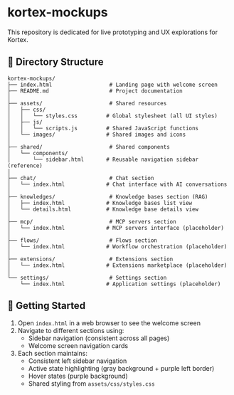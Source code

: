 # kortex-mockups

This repository is dedicated for live prototyping and UX explorations for Kortex.


## 📁 Directory Structure

```
kortex-mockups/
├── index.html                  # Landing page with welcome screen
├── README.md                   # Project documentation
│
├── assets/                     # Shared resources
│   ├── css/
│   │   └── styles.css         # Global stylesheet (all UI styles)
│   ├── js/
│   │   └── scripts.js         # Shared JavaScript functions
│   └── images/                # Shared images and icons
│
├── shared/                     # Shared components
│   └── components/
│       └── sidebar.html       # Reusable navigation sidebar (reference)
│
├── chat/                       # Chat section
│   └── index.html             # Chat interface with AI conversations
│
├── knowledges/                 # Knowledge bases section (RAG)
│   ├── index.html             # Knowledge bases list view
│   └── details.html           # Knowledge base details view
│
├── mcp/                        # MCP servers section
│   └── index.html             # MCP servers interface (placeholder)
│
├── flows/                      # Flows section
│   └── index.html             # Workflow orchestration (placeholder)
│
├── extensions/                 # Extensions section
│   └── index.html             # Extensions marketplace (placeholder)
│
└── settings/                   # Settings section
    └── index.html             # Application settings (placeholder)
```

## 🚀 Getting Started

1. Open `index.html` in a web browser to see the welcome screen
2. Navigate to different sections using:
   - Sidebar navigation (consistent across all pages)
   - Welcome screen navigation cards
3. Each section maintains:
   - Consistent left sidebar navigation
   - Active state highlighting (gray background + purple left border)
   - Hover states (purple background)
   - Shared styling from `assets/css/styles.css`
  

